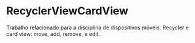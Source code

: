 # RecyclerViewCardView
 
Trabalho relacionado para a disciplina de dispositivos móveis.
Recycler e card view: move, add, remove, e edit.
